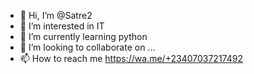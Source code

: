 - 👋 Hi, I’m @Satre2
- 👀 I’m interested in IT
- 🌱 I’m currently learning python
- 💞️ I’m looking to collaborate on ...
- 📫 How to reach me https://wa.me/+23407037217492

<!---
Satre2/Satre2 is a ✨ special ✨ repository because its `README.md` (this file) appears on your GitHub profile.
You can click the Preview link to take a look at your changes.
--->

